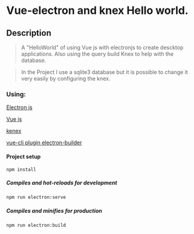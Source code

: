 # Vue-electron and knex Hello world.

## Description
>A "HelloWorld" of using Vue js with electronjs to create descktop applications. Also using the query build Knex to help with the database.

>In the Project I use a sqlite3 database but it is possible to change it very easily by configuring the knex.
### Using:
[Electron js](electronjs.org)

[Vue js](vuejs.org)

[kenex](kenexjs.org)

[vue-cli plugin electron-builder](https://github.com/nklayman/vue-cli-plugin-electron-builder)

#### Project setup
```
npm install
```

##### Compiles and hot-reloads for development
```
npm run electron:serve
```

##### Compiles and minifies for production
```
npm run electron:build
```
